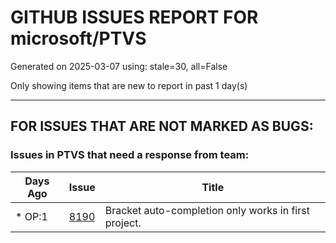 
# GITHUB ISSUES REPORT FOR microsoft/PTVS


Generated on 2025-03-07 using: stale=30, all=False


Only showing items that are new to report in past 1 day(s)


---

## FOR ISSUES THAT ARE NOT MARKED AS BUGS:


### Issues in PTVS that need a response from team:

| Days Ago | Issue | Title |
| --- | --- | --- |
 | \* OP:1  |[8190](https://github.com/microsoft/PTVS/issues/8190 "Bracket auto-completion only works in first project.")  |Bracket auto-completion only works in first project. |




















